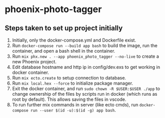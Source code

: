 # phoenix-photo-tagger

## Steps taken to set up project initially
1. Initially, only the docker-compose.yml and Dockerfile exist.
2. Run `docker-compose run --build app bash` to build the image, run the container, and open a bash shell in the container.
3. Run `mix phx.new . --app phoenix_photo_tagger --no-live` to create a new Phoenix project.
4. Edit database hostname and http ip in config/dev.exs to get working in docker container.
5. Run `mix ecto.create` to setup connection to database.
6. Run `mix local.hex --force` to initialize package manager.
7. Exit the docker container, and run `sudo chown -R $USER:$USER ./app` to change ownership of the files by scripts run in docker (which runs as root by default). This allows saving the files in vscode.
8. To run further mix commands in server (like ecto cmds), run `docker-compose run --user $(id -u):$(id -g) app bash`.

